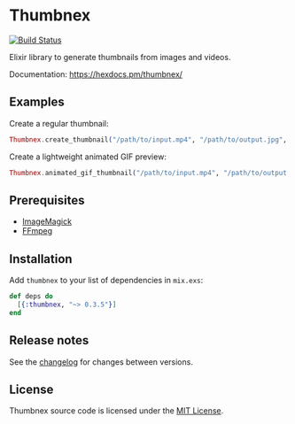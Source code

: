 # Thumbnex

[![Build Status](https://github.com/talklittle/thumbnex/actions/workflows/ci.yml/badge.svg)](https://github.com/talklittle/thumbnex/actions?query=workflow%3ACI)

Elixir library to generate thumbnails from images and videos.

Documentation: https://hexdocs.pm/thumbnex/

## Examples

Create a regular thumbnail:

```elixir
Thumbnex.create_thumbnail("/path/to/input.mp4", "/path/to/output.jpg", max_width: 200, max_height: 200)
```

Create a lightweight animated GIF preview:

```elixir
Thumbnex.animated_gif_thumbnail("/path/to/input.mp4", "/path/to/output.gif", frame_count: 4, fps: 1)
```

## Prerequisites

* [ImageMagick](https://imagemagick.org)
* [FFmpeg](https://ffmpeg.org)

## Installation

Add `thumbnex` to your list of dependencies in `mix.exs`:

```elixir
def deps do
  [{:thumbnex, "~> 0.3.5"}]
end
```

## Release notes

See the [changelog](CHANGELOG.md) for changes between versions.

## License

Thumbnex source code is licensed under the [MIT License](LICENSE.md).
